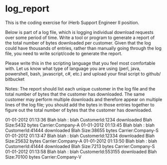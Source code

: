 # log_report

This is the coding exercise for iHerb Support Engineer II position.  

Below is part of a log file, which is logging individual download requests over some period of time. Write a tool or program to generate a report of the total number of bytes downloaded per customer. Given that the log could have thousands of entries, rather than manually going through the log file, you need to write script/code to generate the report.

Please write this in the scripting language that you feel most comfortable with. Let us know what type of language you are using (perl, java, powershell, bash, javascript, c#, etc.) and upload your final script to github/ bitbucket

Notes: The report should list each unique customer in the log file and the total number of bytes that the customer has downloaded. The same customer may perform multiple downloads and therefore appear on multiple lines of the log file; you should add the bytes in those entries together to figure out the total number of bytes that the customer has downloaded.

01-01-2012 01:13:36 Blah blah : blah CustomerId:1234 downloaded Blah Size:5432 bytes Carrier:Company-A
01-01-2012 01:13:45 Blah blah : blah CustomerId:41444 downloaded Blah Size:38655 bytes Carrier:Company-S
01-01-2012 01:13:47 Blah blah : blah CustomerId:12334 downloaded Blah Size:25632 bytes Carrier:Company-A
01-01-2012 01:13:50 Blah blah : blah CustomerId:41444 downloaded Blah Size:7213 bytes Carrier:Company-S
01-01-2012 01:13:58 Blah blah : blah CustomerId:553155 downloaded Blah Size:70100 bytes Carrier:Company-V

